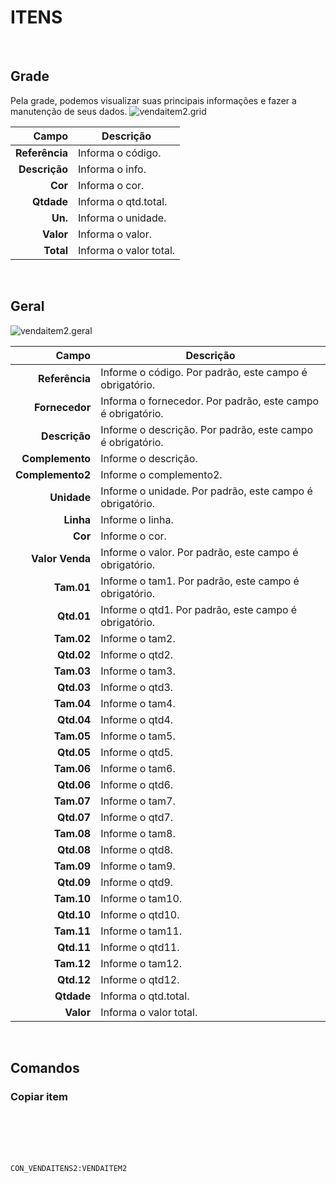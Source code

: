 # ITENS
<br>

## Grade
Pela grade, podemos visualizar suas principais informações e fazer a manutenção de seus dados.
![vendaitem2.grid](https://raw.githubusercontent.com/netforcews/docs-siscom/master/geral/imagens/vendaitem2.grid.png)

Campo | Descrição
--:|---
**Referência** | Informa o código.
**Descrição** | Informa o info.
**Cor** | Informa o cor.
**Qtdade** | Informa o qtd.total.
**Un.** | Informa o unidade.
**Valor** | Informa o valor.
**Total** | Informa o valor total.
<br>

## Geral
![vendaitem2.geral](https://raw.githubusercontent.com/netforcews/docs-siscom/master/geral/imagens/vendaitem2.geral.png)

Campo | Descrição
--:|---
**Referência** | Informe o código. Por padrão, este campo é obrigatório.
**Fornecedor** | Informa o fornecedor. Por padrão, este campo é obrigatório.
**Descrição** | Informe o descrição. Por padrão, este campo é obrigatório.
**Complemento** | Informe o descrição.
**Complemento2** | Informe o complemento2.
**Unidade** | Informe o unidade. Por padrão, este campo é obrigatório.
**Linha** | Informe o linha.
**Cor** | Informe o cor.
**Valor Venda** | Informe o valor. Por padrão, este campo é obrigatório.
**Tam.01** | Informe o tam1. Por padrão, este campo é obrigatório.
**Qtd.01** | Informe o qtd1. Por padrão, este campo é obrigatório.
**Tam.02** | Informe o tam2.
**Qtd.02** | Informe o qtd2.
**Tam.03** | Informe o tam3.
**Qtd.03** | Informe o qtd3.
**Tam.04** | Informe o tam4.
**Qtd.04** | Informe o qtd4.
**Tam.05** | Informe o tam5.
**Qtd.05** | Informe o qtd5.
**Tam.06** | Informe o tam6.
**Qtd.06** | Informe o qtd6.
**Tam.07** | Informe o tam7.
**Qtd.07** | Informe o qtd7.
**Tam.08** | Informe o tam8.
**Qtd.08** | Informe o qtd8.
**Tam.09** | Informe o tam9.
**Qtd.09** | Informe o qtd9.
**Tam.10** | Informe o tam10.
**Qtd.10** | Informe o qtd10.
**Tam.11** | Informe o tam11.
**Qtd.11** | Informe o qtd11.
**Tam.12** | Informe o tam12.
**Qtd.12** | Informe o qtd12.
**Qtdade** | Informa o qtd.total.
**Valor** | Informa o valor total.
<br>

## Comandos
### Copiar item
<br>
<br>
<br>
<br>

```CON_VENDAITENS2:VENDAITEM2```

